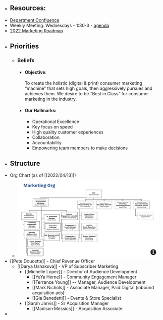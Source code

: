 - ## Resources:
- [Department Confluence](https://inquirer.atlassian.net/wiki/spaces/MAR/overview)
- Weekly Meeting: Wednesdays - 1:30-3 - [agenda](https://docs.google.com/spreadsheets/d/1p37DccIHJMS97JWD1EtGGNQ29kEDkwS4Ih_kuCt-eBY/edit#gid=0)
- [2022 Marketing Roadmap](https://docs.google.com/spreadsheets/d/1d6Cn8yTeTRiPb5lOHTmlFAKyK9L0iiETBhPe5o4F0Bs/edit#gid=1383755865)
- ## Priorities
	- ### Beliefs
		- #### Objective:  
		  To create the holistic (digital & print) consumer marketing “machine” that sets high goals, then aggressively pursues and achieves them. We desire to be “Best in Class” for consumer marketing in the industry.
		- #### Our Hallmarks:
			- Operational Excellence
			- Key focus on speed
			- High quality customer experiences
			- Collaboration
			- Accountability
			- Empowering team members to make decisions
- ## Structure
- Org Chart (as of [[2022/04/13]])
	- ![image.png](../../assets/image_1649853833460_0.png)
- [[Pete Doucette]] - Chief Revenue Officer
	- [[Darya Ushakova]] - VP of Subscriber Marketing
		- [[Michelle Lopez]] - Director of Audience Development
			- [[YaYa Horne]] - Community Engagement Manager
			- [[Terrance Young]] -- Manager, Audience Development
			- [[Mark Nichols]] - Associate Manager, Paid Digital (inbound acquisition ads)
			- [[Gia Benedetti]] - Events & Store Specialist
		- [[Sarah Jarvis]] - Sr Acquisition Manager
			- [[Madison Messics]] - Acquisition Associate
-